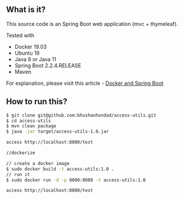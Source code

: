 ## What is it?
This source code is an Spring Boot web application (mvc + thymeleaf).
 
Tested with
* Docker 19.03
* Ubuntu 19
* Java 8 or Java 11
* Spring Boot 2.2.4.RELEASE
* Maven

For explanation, please visit this article - [Docker and Spring Boot](https://mkyong.com/docker/docker-spring-boot-examples/)

## How to run this?
```bash
$ git clone git@github.com:bhushanhondad/access-utils.git
$ cd access-utils
$ mvn clean package
$ java -jar target/access-utils-1.0.jar

access http://localhost:8080/test

//dockerize

// create a docker image
$ sudo docker build -t access-utils:1.0 .
// run it
$ sudo docker run -d -p 8080:8080 -t access-utils:1.0

access http://localhost:8080/test
```
